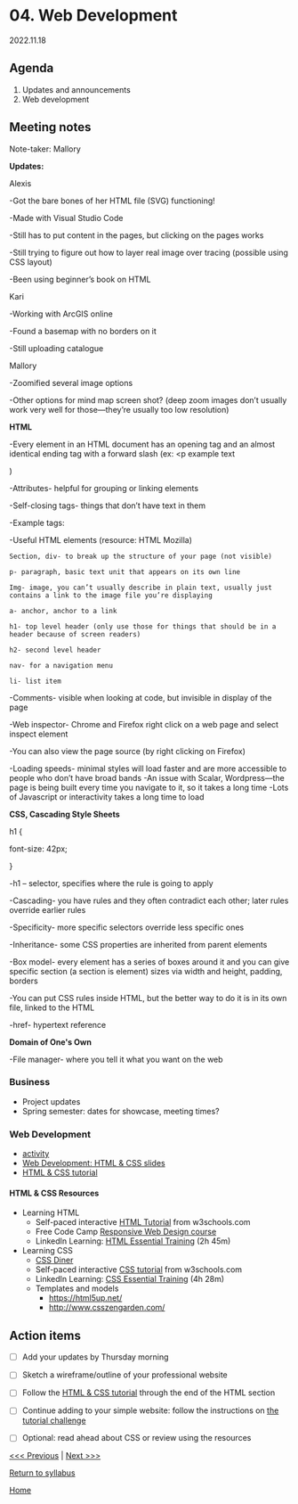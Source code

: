 # 04. Web Development

2022.11.18

## Agenda

1. Updates and announcements
2. Web development

## Meeting notes

Note-taker: Mallory 

**Updates:** 

Alexis

-Got the bare bones of her HTML file (SVG) functioning! 

-Made with Visual Studio Code 

-Still has to put content in the pages, but clicking on the pages works

-Still trying to figure out how to layer real image over tracing (possible using CSS layout) 

-Been using beginner’s book on HTML 


Kari

-Working with ArcGIS online

-Found a basemap with no borders on it

-Still uploading catalogue 


Mallory 

-Zoomified several image options 

-Other options for mind map screen shot? (deep zoom images don’t usually work very well for those—they’re usually too low resolution) 


**HTML**

-Every element in an HTML document has an opening tag and an almost identical ending tag with a forward slash (ex: <p example text</p>)

-Attributes- helpful for grouping or linking elements 

-Self-closing tags- things that don’t have text in them

-Example tags: <html lang=“en” dir=“ltr”>
  
-Useful HTML elements (resource: HTML Mozilla) 

    Section, div- to break up the structure of your page (not visible) 

    p- paragraph, basic text unit that appears on its own line 

    Img- image, you can’t usually describe in plain text, usually just contains a link to the image file you’re displaying 

    a- anchor, anchor to a link

    h1- top level header (only use those for things that should be in a header because of screen readers) 

    h2- second level header 

    nav- for a navigation menu

    li- list item 
  
-Comments- visible when looking at code, but invisible in display of the page
  
-Web inspector- Chrome and Firefox right click on a web page and select inspect element 

-You can also view the page source (by right clicking on Firefox) 

-Loading speeds- minimal styles will load faster and are more accessible to people who don’t have broad bands 
    -An issue with Scalar, Wordpress—the page is being built every time you navigate to it, so it takes a long time 
    -Lots of Javascript or interactivity takes a long time to load 

**CSS, Cascading Style Sheets** 
  
h1 { 
  
font-size: 42px; 
  
}
  
-h1 – selector, specifies where the rule is going to apply 
  
-Cascading- you have rules and they often contradict each other; later rules override earlier rules
  
-Specificity- more specific selectors override less specific ones 
  
-Inheritance- some CSS properties are inherited from parent elements 
  
-Box model- every element has a series of boxes around it and you can give specific section (a section is element) sizes via width and height, padding, borders 
  
-You can put CSS rules inside HTML, but the better way to do it is in its own file, linked to the HTML 

-href- hypertext reference 

 **Domain of One's Own**
 
-File manager- where you tell it what you want on the web
  
### Business

- Project updates
- Spring semester: dates for showcase, meeting times?

### Web Development

- [activity](../resources/html-instructions.md)
- [Web Development: HTML & CSS slides](https://brynmawr-my.sharepoint.com/:p:/g/personal/amcgrath1_brynmawr_edu/Ebk0Itz2FClIj1Sbk5boNCYBa7Ip2LI8AAozEOYU8XJjFw?e=xixKog)
- [HTML & CSS tutorial](https://github.com/tri-cods/html-css)

#### HTML & CSS Resources
- Learning HTML
  - Self-paced interactive [HTML Tutorial](https://www.w3schools.com/html/) from w3schools.com
  - Free Code Camp [Responsive Web Design course](https://www.freecodecamp.org/learn/responsive-web-design/#basic-html-and-html5)
  - LinkedIn Learning: [HTML Essential Training](https://www.linkedin.com/learning/html-essential-training-4/) (2h 45m)
- Learning CSS
  - [CSS Diner](https://flukeout.github.io/)
  - Self-paced interactive [CSS tutorial](https://www.w3schools.com/css/) from w3schools.com
  - LinkedIn Learning: [CSS Essential Training](https://www.linkedin.com/learning/css-essential-training-3/) (4h 28m)
  - Templates and models
    - https://html5up.net/
    - http://www.csszengarden.com/


## Action items
- [ ] Add your updates by Thursday morning
- [ ] Sketch a wireframe/outline of your professional website
- [ ] Follow the [HTML & CSS tutorial](https://github.com/tri-cods/html-css) through the end of the HTML section
- [ ] Continue adding to your simple website: follow the instructions on [the tutorial challenge](https://github.com/tri-cods/html-css/blob/main/sections/09-create_site.md)
- [ ] Optional: read ahead about CSS or review using the resources


[<<< Previous](03-git.md) | [Next >>>]()

[Return to syllabus](../syllabus.md)

[Home](../README.md)
